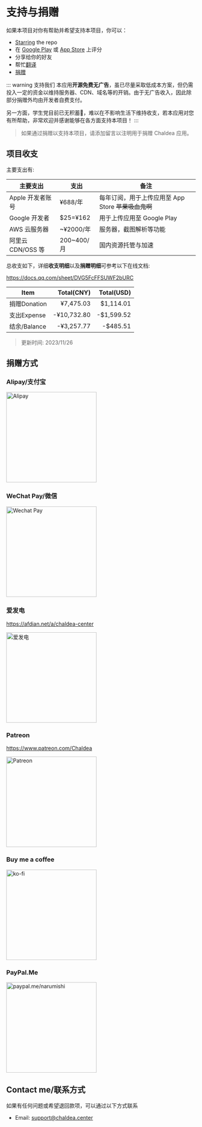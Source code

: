 # 支持与捐赠

如果本项目对你有帮助并希望支持本项目，你可以：

- [Starring](https://github.com/chaldea-center/chaldea/stargazers) the repo
- 在 [Google Play](https://play.google.com/store/apps/details?id=cc.narumi.chaldea) 或 [App Store](https://apps.apple.com/us/app/chaldea/id1548713491?itsct=apps_box&itscg=30200) 上评分
- 分享给你的好友
- 帮忙[翻译](./translation.md)
- [捐赠](#捐赠方式)

::: warning 支持我们
本应用**开源免费无广告**，虽已尽量采取低成本方案，但仍需投入一定的资金以维持服务器、CDN、域名等的开销。由于无广告收入，因此除部分捐赠外均由开发者自费支付。

另一方面，学生党目前已无积蓄🙉，难以在不影响生活下维持收支，若本应用对您有所帮助，非常欢迎并感谢能够在各方面支持本项目！
:::

> 如果通过捐赠以支持本项目，请添加留言以注明用于捐赠 Chaldea 应用。

## 项目收支

主要支出有:

| 主要支出          | 支出       | 备注                                                |
| ----------------- | ---------- | --------------------------------------------------- |
| Apple 开发者账号  | ¥688/年    | 每年订阅，用于上传应用至 App Store ~~苹果吸血鬼啊~~ |
| Google 开发者     | $25=¥162   | 用于上传应用至 Google Play                          |
| AWS 云服务器      | ~¥2000/年  | 服务器，截图解析等功能                              |
| 阿里云 CDN/OSS 等 | 200~400/月 | 国内资源托管与加速                                  |

总收支如下，详细**收支明细**以及**捐赠明细**可参考以下在线文档:

<https://docs.qq.com/sheet/DVG5FcFFSUWF2bURC>

<!-- https://tableconvert.com/zh-cn/ -->

| **Item**     | **Total(CNY)** | **Total(USD)** |
| ------------ | -------------: | -------------: |
| 捐赠Donation |      ¥7,475.03 |      $1,114.01 |
| 支出Expense  |    -¥10,732.80 |     -$1,599.52 |
| 结余/Balance |     -¥3,257.77 |       -$485.51 |

> 更新时间: 2023/11/26

## 捐赠方式

### Alipay/支付宝

<img src="/images/alipay.webp" alt="Alipay" width="240"/>

### WeChat Pay/微信

<img src="/images/wechat_pay.webp" alt="Wechat Pay" width="240"/>

### 爱发电

<https://afdian.net/a/chaldea-center>

<img src="https://data-cn.chaldea.center/public/image/afdian-ChaldeaCenter.jpeg" alt="爱发电" width="240"/>

### Patreon

<https://www.patreon.com/Chaldea>

<img src="https://data-cn.chaldea.center/public/image/Patreon-Chaldea.jpg" alt="Patreon" width="240"/>

### Buy me a coffee

[<img src="/images/kofi2.webp" alt="ko-fi" width="240"/>](https://ko-fi.com/G2G152BDO)

### PayPal.Me

[<img src="https://www.paypalobjects.com/webstatic/mktg/Logo/pp-logo-200px.png" alt="paypal.me/narumishi" width="240"/>](https://paypal.me/narumishi)

## Contact me/联系方式

如果有任何问题或希望退回款项，可以通过以下方式联系

- Email: [support@chaldea.center](mailto:support@chaldea.center)

